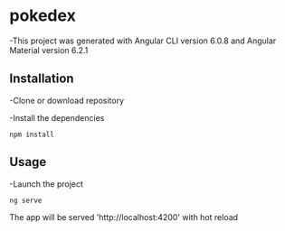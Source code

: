 # pokedex

-This project was generated with Angular CLI version 6.0.8 and Angular Material version 6.2.1

## Installation

-Clone or download repository

-Install the dependencies

```
npm install
```

## Usage

-Launch the project

```
ng serve
```

The app will be served 'http://localhost:4200' with hot reload
